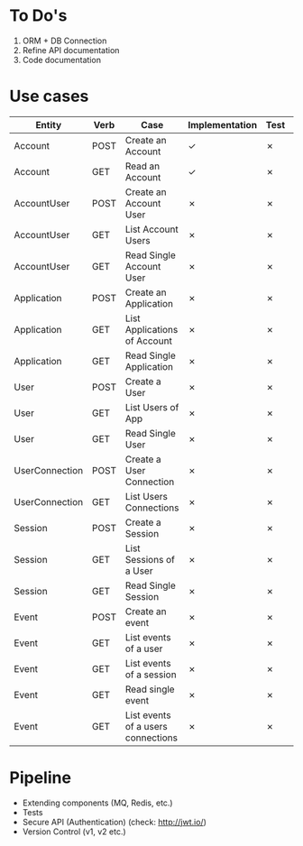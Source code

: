 
# To Do's

1. ORM + DB Connection
2. Refine API documentation
3. Code documentation

# Use cases

| Entity | Verb | Case | Implementation | Test | Documentation |
| ------ | ---- | ---- | -------------- | ---- | ------------- |
| Account|POST|Create an Account|✓|✗|✗|✗|
| Account|GET|Read an Account|✓|✗|✗|✗|
| AccountUser|POST|Create an Account User|✗|✗|✗|✗|
| AccountUser|GET|List Account Users|✗|✗|✗|✗|
| AccountUser|GET|Read Single Account User|✗|✗|✗|✗|
| Application|POST|Create an Application|✗|✗|✗|✗|
| Application|GET|List Applications of Account|✗|✗|✗|✗|
| Application|GET|Read Single Application|✗|✗|✗|✗|
| User|POST|Create a User|✗|✗|✗|✗|
| User|GET|List Users of App|✗|✗|✗|✗|
| User|GET|Read Single User|✗|✗|✗|✗|
| UserConnection|POST|Create a User Connection|✗|✗|✗|✗|
| UserConnection|GET|List Users Connections|✗|✗|✗|✗|
| Session|POST|Create a Session|✗|✗|✗|✗|
| Session|GET|List Sessions of a User|✗|✗|✗|✗|
| Session|GET|Read Single Session|✗|✗|✗|✗|
| Event|POST|Create an event|✗|✗|✗|✗|
| Event|GET|List events of a user|✗|✗|✗|✗|
| Event|GET|List events of a session|✗|✗|✗|✗|
| Event|GET|Read single event|✗|✗|✗|✗|
| Event|GET|List events of a users connections|✗|✗|✗|✗|

# Pipeline

- Extending components (MQ, Redis, etc.)
- Tests
- Secure API (Authentication) (check: http://jwt.io/)
- Version Control (v1, v2 etc.)